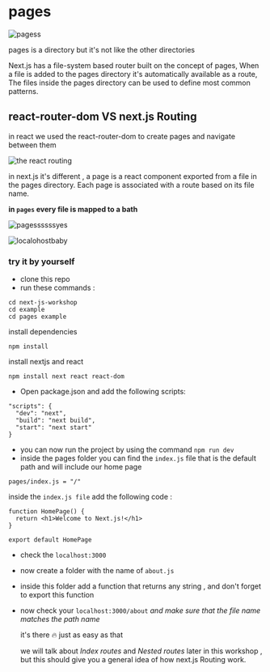 # pages
![pagess](https://user-images.githubusercontent.com/57558867/89291685-a6fe2000-d663-11ea-8549-3086c52c99a1.png)

pages is a directory but it's not like the other directories


Next.js has a file-system based router built on the concept of pages, When a file is added to the pages directory it's automatically available as a route,
The files inside the pages directory can be used to define most common patterns.


## react-router-dom VS next.js Routing 
in react we used the react-router-dom to create pages and navigate between them 

![the react routing](https://user-images.githubusercontent.com/57558867/89289277-a19ed680-d65f-11ea-84d8-91ff7168343c.png)

in next.js it's different , a page is a react component exported from a file in the pages directory. Each page is associated with a route based on its file name.

**in `pages` every file is mapped to a bath**


   ![pagessssssyes](https://user-images.githubusercontent.com/57558867/89456497-a2715e80-d76c-11ea-8f46-2c8bb72fa551.png)

   ![localohostbaby](https://user-images.githubusercontent.com/57558867/89462664-70fd9080-d776-11ea-95ef-64f84e8f5319.png)

### try it by yourself 
- clone this repo 
- run these commands :
```
cd next-js-workshop
cd example
cd pages example 
```
install dependencies 
```
npm install
```
install nextjs and react 
```
npm install next react react-dom
```
- Open package.json and add the following scripts:
```
"scripts": {
  "dev": "next",
  "build": "next build",
  "start": "next start"
}
```
- you can now run the project by using the command `npm run dev` 
- inside the pages folder you can find the `index.js` file that is the default path and will include our home page 

```
pages/index.js = "/"
```
inside the `index.js file` add the following code :

```
function HomePage() {
  return <h1>Welcome to Next.js!</h1>
}

export default HomePage
```
- check the `localhost:3000`
- now create a folder with the name of `about.js`
- inside this folder add a function that returns any string , and don't forget to export this function 
- now check your `localhost:3000/about` *and make sure that the file name matches the path name*

  it's there :fire: just as easy as that
  
  
  we will talk about *Index routes* and *Nested routes* later in this workshop , but this should give you a general idea of how next.js Routing work.
